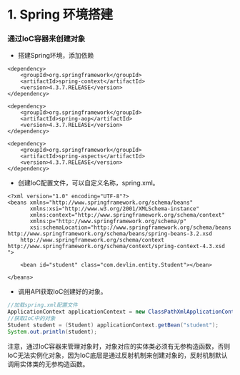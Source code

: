 # 1. Spring 环境搭建

### 通过IoC容器来创建对象

* 搭建Spring环境，添加依赖

```markup
<dependency>
    <groupId>org.springframework</groupId>
    <artifactId>spring-context</artifactId>
    <version>4.3.7.RELEASE</version>
</dependency>
​
<dependency>
    <groupId>org.springframework</groupId>
    <artifactId>spring-aop</artifactId>
    <version>4.3.7.RELEASE</version>
</dependency>
​
<dependency>
    <groupId>org.springframework</groupId>
    <artifactId>spring-aspects</artifactId>
    <version>4.3.7.RELEASE</version>
</dependency>
```

* 创建IoC配置文件，可以自定义名称，spring.xml。

```markup
<?xml version="1.0" encoding="UTF-8"?>
<beans xmlns="http://www.springframework.org/schema/beans"
       xmlns:xsi="http://www.w3.org/2001/XMLSchema-instance"
       xmlns:context="http://www.springframework.org/schema/context"
       xmlns:p="http://www.springframework.org/schema/p"
       xsi:schemaLocation="http://www.springframework.org/schema/beans http://www.springframework.org/schema/beans/spring-beans-3.2.xsd
    http://www.springframework.org/schema/context http://www.springframework.org/schema/context/spring-context-4.3.xsd
">
​
    <bean id="student" class="com.devlin.entity.Student"></bean>
​
</beans>
```

* 调用API获取IoC创建好的对象。

```java
//加载spring.xml配置文件
ApplicationContext applicationContext = new ClassPathXmlApplicationContext("spring.xml");
//获取IoC中的对象
Student student = (Student) applicationContext.getBean("student");
System.out.println(student);
```

注意，通过IoC容器来管理对象时，对象对应的实体类必须有无参构造函数，否则IoC无法实例化对象，因为IoC底层是通过反射机制来创建对象的，反射机制默认调用实体类的无参构造函数。

